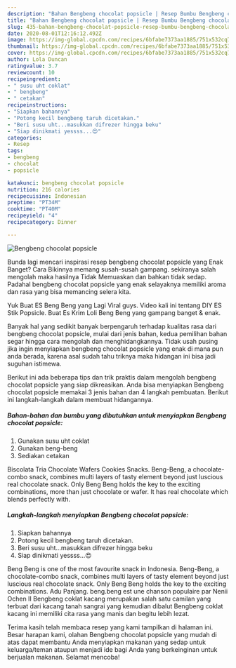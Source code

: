 ```yaml
---
description: "Bahan Bengbeng chocolat popsicle | Resep Bumbu Bengbeng chocolat popsicle Yang Enak Dan Mudah"
title: "Bahan Bengbeng chocolat popsicle | Resep Bumbu Bengbeng chocolat popsicle Yang Enak Dan Mudah"
slug: 435-bahan-bengbeng-chocolat-popsicle-resep-bumbu-bengbeng-chocolat-popsicle-yang-enak-dan-mudah
date: 2020-08-01T12:16:12.492Z
image: https://img-global.cpcdn.com/recipes/6bfabe7373aa1885/751x532cq70/bengbeng-chocolat-popsicle-foto-resep-utama.jpg
thumbnail: https://img-global.cpcdn.com/recipes/6bfabe7373aa1885/751x532cq70/bengbeng-chocolat-popsicle-foto-resep-utama.jpg
cover: https://img-global.cpcdn.com/recipes/6bfabe7373aa1885/751x532cq70/bengbeng-chocolat-popsicle-foto-resep-utama.jpg
author: Lola Duncan
ratingvalue: 3.7
reviewcount: 10
recipeingredient:
- " susu uht coklat"
- " bengbeng"
- " cetakan"
recipeinstructions:
- "Siapkan bahannya"
- "Potong kecil bengbeng taruh dicetakan."
- "Beri susu uht...masukkan difrezer hingga beku"
- "Siap dinikmati yessss...😍"
categories:
- Resep
tags:
- bengbeng
- chocolat
- popsicle

katakunci: bengbeng chocolat popsicle 
nutrition: 216 calories
recipecuisine: Indonesian
preptime: "PT34M"
cooktime: "PT40M"
recipeyield: "4"
recipecategory: Dinner

---
```



![Bengbeng chocolat popsicle](https://img-global.cpcdn.com/recipes/6bfabe7373aa1885/751x532cq70/bengbeng-chocolat-popsicle-foto-resep-utama.jpg)

Bunda lagi mencari inspirasi resep bengbeng chocolat popsicle yang Enak Banget? Cara Bikinnya memang susah-susah gampang. sekiranya salah mengolah maka hasilnya Tidak Memuaskan dan bahkan tidak sedap. Padahal bengbeng chocolat popsicle yang enak selayaknya memiliki aroma dan rasa yang bisa memancing selera kita.

Yuk Buat ES Beng Beng yang Lagi Viral guys. Video kali ini tentang DIY ES Stik Popsicle. Buat Es Krim Loli Beng Beng yang gampang banget &amp; enak.

Banyak hal yang sedikit banyak berpengaruh terhadap kualitas rasa dari bengbeng chocolat popsicle, mulai dari jenis bahan, kedua pemilihan bahan segar hingga cara mengolah dan menghidangkannya. Tidak usah pusing jika ingin menyiapkan bengbeng chocolat popsicle yang enak di mana pun anda berada, karena asal sudah tahu triknya maka hidangan ini bisa jadi suguhan istimewa.


Berikut ini ada beberapa tips dan trik praktis dalam mengolah bengbeng chocolat popsicle yang siap dikreasikan. Anda bisa menyiapkan Bengbeng chocolat popsicle memakai 3 jenis bahan dan 4 langkah pembuatan. Berikut ini langkah-langkah dalam membuat hidangannya.

<!--inarticleads1-->

##### Bahan-bahan dan bumbu yang dibutuhkan untuk menyiapkan Bengbeng chocolat popsicle:

1. Gunakan  susu uht coklat
1. Gunakan  beng-beng
1. Sediakan  cetakan


Biscolata Tria Chocolate Wafers Cookies Snacks. Beng-Beng, a chocolate-combo snack, combines multi layers of tasty element beyond just luscious real chocolate snack. Only Beng Beng holds the key to the exciting combinations, more than just chocolate or wafer. It has real chocolate which blends perfectly with. 

<!--inarticleads2-->

##### Langkah-langkah menyiapkan Bengbeng chocolat popsicle:

1. Siapkan bahannya
1. Potong kecil bengbeng taruh dicetakan.
1. Beri susu uht...masukkan difrezer hingga beku
1. Siap dinikmati yessss...😍


Beng Beng is one of the most favourite snack in Indonesia. Beng-Beng, a chocolate-combo snack, combines multi layers of tasty element beyond just luscious real chocolate snack. Only Beng Beng holds the key to the exciting combinations. Adu Panjang. beng.beng est une chanson populaire par Nenii Ochen II Bengbeng coklat kacang merupakan salah satu camilan yang terbuat dari kacang tanah sangrai yang kemudian dibalut Bengbeng coklat kacang ini memiliki cita rasa yang manis dan begitu lebih lezat. 

Terima kasih telah membaca resep yang kami tampilkan di halaman ini. Besar harapan kami, olahan Bengbeng chocolat popsicle yang mudah di atas dapat membantu Anda menyiapkan makanan yang sedap untuk keluarga/teman ataupun menjadi ide bagi Anda yang berkeinginan untuk berjualan makanan. Selamat mencoba!

